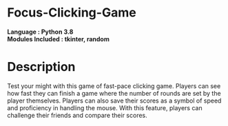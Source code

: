 # Focus-Clicking-Game

<b>Language : Python 3.8</b>           
<b>Modules Included : tkinter, random</b>

# Description

Test your might with this game of fast-pace clicking game. Players can see how fast they can finish a game where the number of rounds are set by the player themselves.
Players can also save their scores as a symbol of speed and proficiency in handling the mouse. With this feature, players can challenge their friends and compare their
scores.
